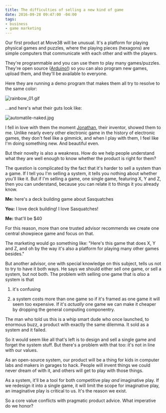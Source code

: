 ```yaml
---
title: The difficulties of selling a new kind of game
date: 2016-09-28 09:47:00 -04:00
tags:
- business
- game marketing
---
```


Our first product at Move38 will be unusual. It's a platform for playing physical games and puzzles, where the playing pieces (hexagons) are simple computers that communicate with each other and with the players. 

They're programmable and you can use them to play many games/puzzles. They're open source ([Arduino!](https://www.arduino.cc/)) so you can also program new games, upload them, and they'll be available  to everyone.

Here they are running a demo program that makes them all try to resolve to the same color: 

![rainbow_01.gif](/uploads/rainbow_01.gif)

...and here's what their guts look like:

![automatile-naked.jpg](/uploads/automatile-naked.jpg)

I fell in love with them the moment [Jonathan](http://cargo.jonathanbobrow.com/), their inventor, showed them to me. Unlike nearly every other electronic game in the history of electronic games, they don't feel like a gimmick, and when I play with them, I feel like I'm doing something new. And beautiful even. 

But their novelty is also a weakness. How do we help people understand what they are well enough to know whether the product is right for them? 

The question is complicated by the fact that it's harder to sell a system than a game. If I tell you I'm selling a system, it tells you nothing about whether you'll like it. But if I'm selling a game, one single game, featuring X, Y and Z, then you can understand, because you can relate it to things it you already know. 

**Me:** here's a deck building game about Sasquatches 

**You:** I love deck building! I love Sasquatches!

**Me:** that'll be $40 

For this reason, more than one trusted advisor recommends we create one central showpiece game and focus on that. 

The marketing would go something like: "Here's this game that does X, Y and Z, and oh by the way it's also a platform for playing many other games besides."

But another advisor, one with special knowledge on this subject, tells us not to try to have it both ways. He says we should either sell one game, or sell a system, but not both. The problem with selling one game that is *also* a system is that 

1. it's confusing

2. a system costs more than one game so if it's framed as one game it will seem too expensive. If it's *actually* one game we can make it cheaper by dropping the general computing componentry.

The man who told us this is a whip smart dude who once launched, to enormous buzz, a product with exactly the same dilemma. It sold as a system and it failed.

So it would seem like all that's left is to design and sell a single game and forget the system stuff. But there's a problem with that too: it's not in line with our values. 

As an open-source system, our product will be a thing for kids in computer labs and makers in garages to hack. People will invent things we could never dream of with it, and others will get to play with those things.

As a system, it'll be a tool for both competitive play *and* imaginative play.  If we redesign it into a single game, it will limit the scope for imaginative play, an imaginative play is critical to us. It's the reason we exist.

So a core value conflicts with pragmatic product advice. What imperative do we honor? 
